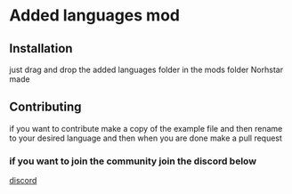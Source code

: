 # Added languages mod

## Installation
just drag and drop the added languages folder in the mods folder Norhstar made

## Contributing 
if you want to contribute make a copy of the example file and then rename to your desired language and then when you are done make a pull request

### if you want to join the community join the discord below
[discord](discord.com)